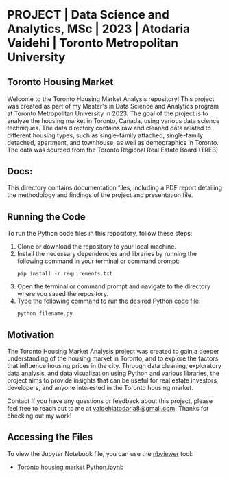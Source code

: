 <h1 style="font-size:27px;">PROJECT | Data Science and Analytics, MSc | 2023 | Atodaria Vaidehi | Toronto Metropolitan University</h1> 

  
<h2>Toronto Housing Market</h2>
  
Welcome to the Toronto Housing Market Analysis repository! This project was created as part of my Master's in Data Science and Analytics program
at Toronto Metropolitan University in 2023. The goal of the project is to analyze the housing market in Toronto, Canada,
using various data science techniques.
The data directory contains raw and cleaned data related to different housing types, such as single-family attached, single-family detached, apartment, and townhouse, as well as demographics in Toronto. The data was sourced from the Toronto Regional Real Estate Board (TREB).

<h2>Docs:</h2> This directory contains documentation files,
including a PDF report detailing the methodology and findings of the project and
presentation file.

<h2>Running the Code</h2>

<p>To run the Python code files in this repository, follow these steps:</p>

<ol>
  <li>Clone or download the repository to your local machine.</li>
  <li>Install the necessary dependencies and libraries by running the following command in your terminal or command prompt:</li>
  <pre><code>pip install -r requirements.txt</code></pre>
  <li>Open the terminal or command prompt and navigate to the directory where you saved the repository.</li>
  <li>Type the following command to run the desired Python code file:</li>
  <pre><code>python filename.py</code></pre>
</ol>

<h2>Motivation</h2>
The Toronto Housing Market Analysis project was created to gain a deeper understanding of the housing market in Toronto, and 
to explore the factors that influence housing prices in the city. Through data cleaning, exploratory data analysis, and data
visualization using Python and various libraries, the project aims to provide insights that can be useful for real estate investors, 
developers, and anyone interested in the Toronto housing market.

Contact
If you have any questions or feedback about this project, please feel free to reach out to me at vaidehiatodaria8@gmail.com. Thanks for checking out my work!

## Accessing the Files

To view the Jupyter Notebook file, you can use the [nbviewer](https://nbviewer.jupyter.org/) tool:

- [Toronto housing market Python.ipynb](https://nbviewer.jupyter.org/github/AtodariaTMU/Toronto-Housing-Market/Toronto%20housing%20market%20Python.ipynb)




